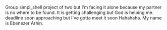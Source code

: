 Group simpl_shell project of two but I'm facing it alone because
my partner is no where to be found. It is getting challenging but God is helping me.
deadline soon approaching but I've gotta meet it soon Hahahaha.
My name is Ebenezer Arhin.
